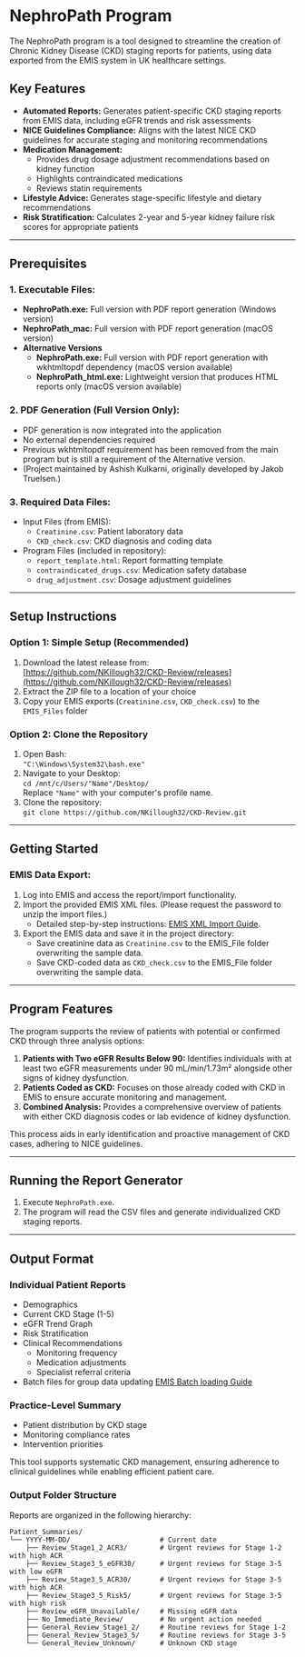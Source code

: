 
# NephroPath Program

The NephroPath program is a tool designed to streamline the creation of Chronic Kidney Disease (CKD) staging reports for patients, using data exported from the EMIS system in UK healthcare settings.

## Key Features
- **Automated Reports:** Generates patient-specific CKD staging reports from EMIS data, including eGFR trends and risk assessments
- **NICE Guidelines Compliance:** Aligns with the latest NICE CKD guidelines for accurate staging and monitoring recommendations
- **Medication Management:** 
  - Provides drug dosage adjustment recommendations based on kidney function
  - Highlights contraindicated medications
  - Reviews statin requirements
- **Lifestyle Advice:** Generates stage-specific lifestyle and dietary recommendations
- **Risk Stratification:** Calculates 2-year and 5-year kidney failure risk scores for appropriate patients

---

## Prerequisites
### 1. Executable Files:
- **NephroPath.exe:** Full version with PDF report generation (Windows version)
- **NephroPath_mac:** Full version with PDF report generation (macOS version)
- **Alternative Versions**
    - **NephroPath.exe:** Full version with PDF report generation with wkhtmltopdf dependency (macOS version available)  
    - **NephroPath_html.exe:** Lightweight version that produces HTML reports only (macOS version available) 

### 2. PDF Generation (Full Version Only):
- PDF generation is now integrated into the application
- No external dependencies required
- Previous wkhtmltopdf requirement has been removed from the main program but is still a requirement of the Alternative version.
- (Project maintained by Ashish Kulkarni, originally developed by Jakob Truelsen.)

### 3. Required Data Files:
- Input Files (from EMIS):
  - `Creatinine.csv`: Patient laboratory data
  - `CKD_check.csv`: CKD diagnosis and coding data
- Program Files (included in repository):
  - `report_template.html`: Report formatting template
  - `contraindicated_drugs.csv`: Medication safety database
  - `drug_adjustment.csv`: Dosage adjustment guidelines

---

## Setup Instructions
### Option 1: Simple Setup (Recommended)
1. Download the latest release from:  
   [https://github.com/NKillough32/CKD-Review/releases](https://github.com/NKillough32/CKD-Review/releases)
2. Extract the ZIP file to a location of your choice
3. Copy your EMIS exports (`Creatinine.csv`, `CKD_check.csv`) to the `EMIS_Files` folder


### Option 2: Clone the Repository
1. Open Bash:  
   `"C:\Windows\System32\bash.exe"`
2. Navigate to your Desktop:  
   `cd /mnt/c/Users/"Name"/Desktop/`  
   Replace `"Name"` with your computer's profile name.
3. Clone the repository:  
   `git clone https://github.com/NKillough32/CKD-Review.git`

---

## Getting Started
### EMIS Data Export:
1. Log into EMIS and access the report/import functionality.
2. Import the provided EMIS XML files.  (Please request the password to unzip the import files.)
   - Detailed step-by-step instructions: [EMIS XML Import Guide](https://www.emisnow.com/csm?id=kb_article&sys_id=a45d7aefc36cca10794e322d0501316a).
3. Export the EMIS data and save it in the project directory:
   - Save creatinine data as `Creatinine.csv` to the EMIS_File folder overwriting the sample data.
   - Save CKD-coded data as `CKD_check.csv` to the EMIS_File folder overwriting the sample data.

---

## Program Features
The program supports the review of patients with potential or confirmed CKD through three analysis options:
1. **Patients with Two eGFR Results Below 90:** Identifies individuals with at least two eGFR measurements under 90 mL/min/1.73m² alongside other signs of kidney dysfunction.
2. **Patients Coded as CKD:** Focuses on those already coded with CKD in EMIS to ensure accurate monitoring and management.
3. **Combined Analysis:** Provides a comprehensive overview of patients with either CKD diagnosis codes or lab evidence of kidney dysfunction.

This process aids in early identification and proactive management of CKD cases, adhering to NICE guidelines.

---

## Running the Report Generator
1. Execute `NephroPath.exe`.
2. The program will read the CSV files and generate individualized CKD staging reports.

---

## Output Format
### Individual Patient Reports
- Demographics
- Current CKD Stage (1-5)
- eGFR Trend Graph
- Risk Stratification
- Clinical Recommendations
  - Monitoring frequency
  - Medication adjustments
  - Specialist referral criteria
- Batch files for group data updating [EMIS Batch loading Guide](https://support.primarycareit.co.uk/portal/en-gb/kb/articles/how-to-bulk-code-p#Introduction)

### Practice-Level Summary
- Patient distribution by CKD stage
- Monitoring compliance rates
- Intervention priorities

This tool supports systematic CKD management, ensuring adherence to clinical guidelines while enabling efficient patient care.

### Output Folder Structure
Reports are organized in the following hierarchy:
```
Patient_Summaries/
└── YYYY-MM-DD/                      # Current date
    ├── Review_Stage1_2_ACR3/        # Urgent reviews for Stage 1-2 with high ACR
    ├── Review_Stage3_5_eGFR30/      # Urgent reviews for Stage 3-5 with low eGFR
    ├── Review_Stage3_5_ACR30/       # Urgent reviews for Stage 3-5 with high ACR
    ├── Review_Stage3_5_Risk5/       # Urgent reviews for Stage 3-5 with high risk
    ├── Review_eGFR_Unavailable/     # Missing eGFR data
    ├── No_Immediate_Review/         # No urgent action needed
    ├── General_Review_Stage1_2/     # Routine reviews for Stage 1-2
    ├── General_Review_Stage3_5/     # Routine reviews for Stage 3-5
    └── General_Review_Unknown/      # Unknown CKD stage
    
